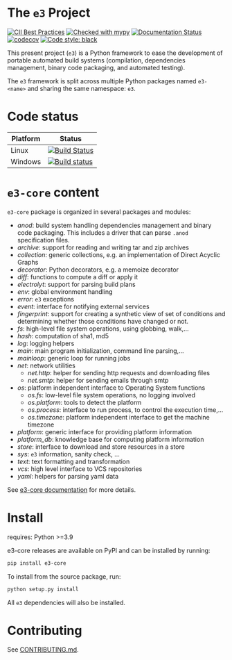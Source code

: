 The `e3` Project
================

[![CII Best Practices](https://bestpractices.coreinfrastructure.org/projects/979/badge)](https://bestpractices.coreinfrastructure.org/projects/979)
[![Checked with mypy](http://www.mypy-lang.org/static/mypy_badge.svg)](http://mypy-lang.org/)
[![Documentation Status](https://readthedocs.org/projects/e3-core/badge/?version=latest)](http://e3-core.readthedocs.io/en/latest/?badge=latest)
[![codecov](https://codecov.io/gh/AdaCore/e3-core/branch/master/graph/badge.svg)](https://codecov.io/gh/AdaCore/e3-core)
[![Code style: black](https://img.shields.io/badge/code%20style-black-000000.svg)](https://github.com/psf/black)

This present project (`e3`) is a Python framework to ease the development
of portable automated build systems (compilation, dependencies management,
binary code packaging, and automated testing).

The `e3` framework is split across multiple Python packages named `e3-<name>`
and sharing the same namespace: `e3`.

Code status
===========

Platform | Status
---------|-------
Linux    | [![Build Status](https://github.com/AdaCore/e3-core/workflows/build/badge.svg)](https://github.com/AdaCore/e3-core/actions?query=branch%3Amaster)
Windows  | [![Build status](https://ci.appveyor.com/api/projects/status/c8lgr7t0pmg1q89f/branch/master?svg=true)](https://ci.appveyor.com/project/github-integration-adacore/e3-core/branch/master)


`e3-core` content
=================

`e3-core` package is organized in several packages and modules:

- *anod*: build system handling dependencies management and binary code
  packaging. This includes a driver that can parse `.anod` specification
  files.
- *archive*: support for reading and writing tar and zip archives
- *collection*: generic collections, e.g. an implementation of Direct Acyclic
  Graphs
- *decorator*: Python decorators, e.g. a memoize decorator
- *diff*: functions to compute a diff or apply it
- *electrolyt*: support for parsing build plans
- *env*: global environment handling
- *error*: `e3` exceptions
- *event*: interface for notifying external services
- *fingerprint*: support for creating a synthetic view of set of
  conditions and determining whether those conditions have changed
  or not.
- *fs*: high-level file system operations, using globbing, walk,...
- *hash*: computation of sha1, md5
- *log*: logging helpers
- *main*: main program initialization, command line parsing,...
- *mainloop*: generic loop for running jobs
- *net*: network utilities
  - *net.http*: helper for sending http requests and downloading files
  - *net.smtp*: helper for sending emails through smtp
- *os*: platform independent interface to Operating System functions
  - *os.fs*: low-level file system operations, no logging involved
  - *os.platform*: tools to detect the platform
  - *os.process*: interface to run process, to control the execution time,...
  - *os.timezone*: platform independent interface to get the machine timezone
- *platform*: generic interface for providing platform information
- *platform_db*: knowledge base for computing platform information
- *store*: interface to download and store resources in a store
- *sys*: `e3` information, sanity check, ...
- *text*: text formatting and transformation
- *vcs*: high level interface to VCS repositories
- *yaml*: helpers for parsing yaml data

See [e3-core documentation](http://e3-core.readthedocs.io/en/latest/) for
more details.


Install
=======

requires: Python >=3.9

e3-core releases are available on PyPI and can be installed by running:

```bash
pip install e3-core
```

To install from the source package, run:

```bash
python setup.py install
```

All `e3` dependencies will also be installed.

Contributing
============

See [CONTRIBUTING.md](CONTRIBUTING.md).
